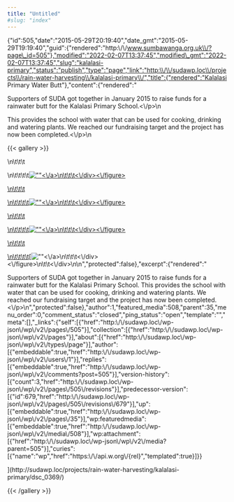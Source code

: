 ```yaml
---
title: "Untitled"
#slug: "index"
---
```


{"id":505,"date":"2015-05-29T20:19:40","date\_gmt":"2015-05-29T19:19:40","guid":{"rendered":"http:\\/\\/www.sumbawanga.org.uk\\/?page\_id=505"},"modified":"2022-02-07T13:37:45","modified\_gmt":"2022-02-07T13:37:45","slug":"kalalasi-primary","status":"publish","type":"page","link":"http:\\/\\/sudawp.loc\\/projects\\/rain-water-harvesting\\/kalalasi-primary\\/","title":{"rendered":"Kalalasi Primary Water Butt"},"content":{"rendered":"

Supporters of SUDA got together in January 2015 to raise funds for a rainwater butt for the Kalalasi Primary School.<\\/p>\\n

This provides the school with water that can be used for cooking, drinking and watering plants. We reached our fundraising target and the project has now been completed.<\\/p>\\n

{{< gallery >}}


\\n\\t\\t\\t

\\n\\t\\t\\t\\t[![\"\"](\"http:\/\/sudawp.loc\/wp-content\/2015\/05\/DSC_0355-150x150.jpg\")<\\/a>\\n\\t\\t\\t<\\/div><\\/figure>](http:\/\/sudawp.loc\/projects\/rain-water-harvesting\/kalalasi-primary\/dsc_0355\/)

[\\n\\t\\t\\t](http:\/\/sudawp.loc\/projects\/rain-water-harvesting\/kalalasi-primary\/dsc_0355\/)

[\\n\\t\\t\\t\\t](http:\/\/sudawp.loc\/projects\/rain-water-harvesting\/kalalasi-primary\/dsc_0355\/)[![\"\"](\"http:\/\/sudawp.loc\/wp-content\/2015\/05\/DSC_0361-150x150.jpg\")<\\/a>\\n\\t\\t\\t<\\/div><\\/figure>](http:\/\/sudawp.loc\/projects\/rain-water-harvesting\/kalalasi-primary\/dsc_0361\/)

[\\n\\t\\t\\t](http:\/\/sudawp.loc\/projects\/rain-water-harvesting\/kalalasi-primary\/dsc_0361\/)

[\\n\\t\\t\\t\\t](http:\/\/sudawp.loc\/projects\/rain-water-harvesting\/kalalasi-primary\/dsc_0361\/)[![\"\"](\"http:\/\/sudawp.loc\/wp-content\/2015\/05\/DSC_0366-150x150.jpg\")<\\/a>\\n\\t\\t\\t<\\/div><\\/figure>](http:\/\/sudawp.loc\/projects\/rain-water-harvesting\/kalalasi-primary\/dsc_0366\/)

[\\n\\t\\t\\t](http:\/\/sudawp.loc\/projects\/rain-water-harvesting\/kalalasi-primary\/dsc_0366\/)

[\\n\\t\\t\\t\\t](http:\/\/sudawp.loc\/projects\/rain-water-harvesting\/kalalasi-primary\/dsc_0366\/)[![\"\"](\"http:\/\/sudawp.loc\/wp-content\/2015\/05\/DSC_0369-150x150.jpg\")<\\/a>\\n\\t\\t\\t<\\/div><\\/figure>\\n\\t\\t<\\/div>\\n\\n","protected":false},"excerpt":{"rendered":"

Supporters of SUDA got together in January 2015 to raise funds for a rainwater butt for the Kalalasi Primary School. This provides the school with water that can be used for cooking, drinking and watering plants. We reached our fundraising target and the project has now been completed.<\\/p>\\n","protected":false},"author":1,"featured\_media":508,"parent":35,"menu\_order":0,"comment\_status":"closed","ping\_status":"open","template":"","meta":\[\],"\_links":{"self":\[{"href":"http:\\/\\/sudawp.loc\\/wp-json\\/wp\\/v2\\/pages\\/505"}\],"collection":\[{"href":"http:\\/\\/sudawp.loc\\/wp-json\\/wp\\/v2\\/pages"}\],"about":\[{"href":"http:\\/\\/sudawp.loc\\/wp-json\\/wp\\/v2\\/types\\/page"}\],"author":\[{"embeddable":true,"href":"http:\\/\\/sudawp.loc\\/wp-json\\/wp\\/v2\\/users\\/1"}\],"replies":\[{"embeddable":true,"href":"http:\\/\\/sudawp.loc\\/wp-json\\/wp\\/v2\\/comments?post=505"}\],"version-history":\[{"count":3,"href":"http:\\/\\/sudawp.loc\\/wp-json\\/wp\\/v2\\/pages\\/505\\/revisions"}\],"predecessor-version":\[{"id":679,"href":"http:\\/\\/sudawp.loc\\/wp-json\\/wp\\/v2\\/pages\\/505\\/revisions\\/679"}\],"up":\[{"embeddable":true,"href":"http:\\/\\/sudawp.loc\\/wp-json\\/wp\\/v2\\/pages\\/35"}\],"wp:featuredmedia":\[{"embeddable":true,"href":"http:\\/\\/sudawp.loc\\/wp-json\\/wp\\/v2\\/media\\/508"}\],"wp:attachment":\[{"href":"http:\\/\\/sudawp.loc\\/wp-json\\/wp\\/v2\\/media?parent=505"}\],"curies":\[{"name":"wp","href":"https:\\/\\/api.w.org\\/{rel}","templated":true}\]}}

](http:\/\/sudawp.loc\/projects\/rain-water-harvesting\/kalalasi-primary\/dsc_0369\/)
















{{< /gallery >}}